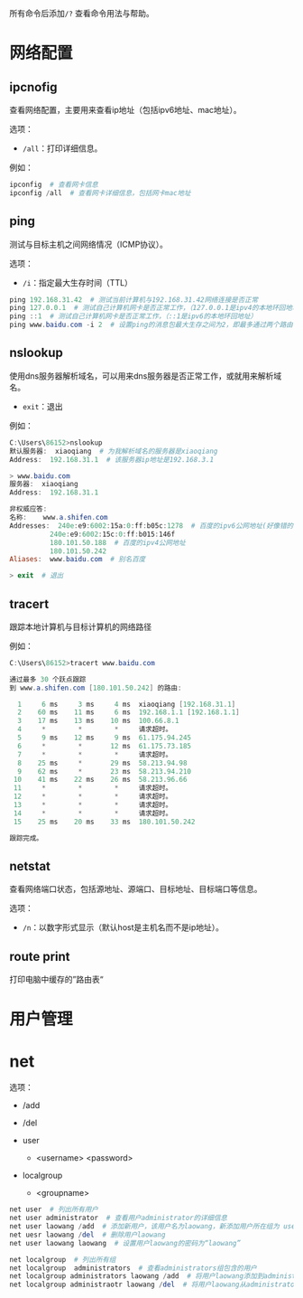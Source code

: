 所有命令后添加`/?` 查看命令用法与帮助。

# 网络配置

## ipcnofig

查看网络配置，主要用来查看ip地址（包括ipv6地址、mac地址）。

选项：

- `/all`：打印详细信息。

例如：

```powershell
ipconfig  # 查看网卡信息
ipconfig /all  # 查看网卡详细信息，包括网卡mac地址
```

## ping

测试与目标主机之间网络情况（ICMP协议）。

选项：

- `/i`：指定最大生存时间（TTL）

```powershell
ping 192.168.31.42  # 测试当前计算机与192.168.31.42网络连接是否正常
ping 127.0.0.1  # 测试自己计算机网卡是否正常工作，（127.0.0.1是ipv4的本地环回地址）
ping ::1  # 测试自己计算机网卡是否正常工作，（::1是ipv6的本地环回地址）
ping www.baidu.com -i 2  # 设置ping的消息包最大生存之间为2，即最多通过两个路由器
```

## nslookup

使用dns服务器解析域名，可以用来dns服务器是否正常工作，或就用来解析域名。

- `exit`：退出

例如：

```powershell
C:\Users\86152>nslookup
默认服务器:  xiaoqiang  # 为我解析域名的服务器是xiaoqiang
Address:  192.168.31.1  # 该服务器ip地址是192.168.3.1

> www.baidu.com
服务器:  xiaoqiang
Address:  192.168.31.1

非权威应答:
名称:    www.a.shifen.com
Addresses:  240e:e9:6002:15a:0:ff:b05c:1278  # 百度的ipv6公网地址(好像错的)
          240e:e9:6002:15c:0:ff:b015:146f
          180.101.50.188  # 百度的ipv4公网地址
          180.101.50.242
Aliases:  www.baidu.com  # 别名百度

> exit  # 退出
```

## tracert

跟踪本地计算机与目标计算机的网络路径

例如：

```powershell
C:\Users\86152>tracert www.baidu.com

通过最多 30 个跃点跟踪
到 www.a.shifen.com [180.101.50.242] 的路由:

  1     6 ms     3 ms     4 ms  xiaoqiang [192.168.31.1]
  2    60 ms    11 ms     6 ms  192.168.1.1 [192.168.1.1]
  3    17 ms    13 ms    10 ms  100.66.8.1
  4     *        *        *     请求超时。
  5     9 ms    12 ms     9 ms  61.175.94.245
  6     *        *       12 ms  61.175.73.185
  7     *        *        *     请求超时。
  8    25 ms     *       29 ms  58.213.94.98
  9    62 ms     *       23 ms  58.213.94.210
 10    41 ms    22 ms    26 ms  58.213.96.66
 11     *        *        *     请求超时。
 12     *        *        *     请求超时。
 13     *        *        *     请求超时。
 14     *        *        *     请求超时。
 15    25 ms    20 ms    33 ms  180.101.50.242

跟踪完成。
```

## netstat

查看网络端口状态，包括源地址、源端口、目标地址、目标端口等信息。

选项：

- `/n`：以数字形式显示（默认host是主机名而不是ip地址）。

## route print

打印电脑中缓存的”路由表“





# 用户管理

# net 

选项：

- /add
- /del

- user
  - <username\> <password\>
- localgroup
  - <groupname\>

```powershell
net user  # 列出所有用户
net user administrator  # 查看用户administrator的详细信息
net user laowang /add  # 添加新用户，该用户名为laowang，新添加用户所在组为 users（普通用户）
net uesr laowang /del  # 删除用户laowang
net user laowang laowang  # 设置用户laowang的密码为“laowang”

net localgroup  # 列出所有组
net localgroup  administrators  # 查看administrators组包含的用户
net localgroup administrators laowang /add  # 将用户laowang添加到administrators组中
net localgroup administraotr laowang /del  # 将用户laowang从administrators组中去除（不删除用户）

```

